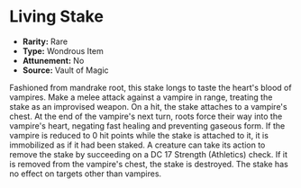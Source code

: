 # Living Stake

- **Rarity:** Rare
- **Type:** Wondrous Item
- **Attunement:** No
- **Source:** Vault of Magic

Fashioned from mandrake root, this stake longs to taste the heart's blood of vampires. Make a melee attack against a vampire in range, treating the stake as an improvised weapon. On a hit, the stake attaches to a vampire's chest. At the end of the vampire's next turn, roots force their way into the vampire's heart, negating fast healing and preventing gaseous form. If the vampire is reduced to 0 hit points while the stake is attached to it, it is immobilized as if it had been staked. A creature can take its action to remove the stake by succeeding on a DC 17 Strength (Athletics) check. If it is removed from the vampire's chest, the stake is destroyed. The stake has no effect on targets other than vampires.
